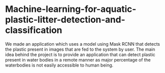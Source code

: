 # Machine-learning-for-aquatic-plastic-litter-detection-and-classification
We made an application which uses a model using Mask RCNN that detects the plastic present in images that are fed to the system by user. The main idea behind the project is to provide an application that can detect plastic present in water bodies in a remote manner as major percentage of the waterbodies is not easily accessible to human being. 
